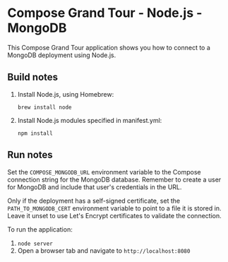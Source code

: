 # Compose Grand Tour - Node.js - MongoDB

This Compose Grand Tour application shows you how to connect to a MongoDB deployment using Node.js.

## Build notes

1. Install Node.js, using Homebrew:

    ```
    brew install node
    ```

2. Install Node.js modules specified in manifest.yml:

    ```
    npm install
    ```

## Run notes

Set the `COMPOSE_MONGODB_URL` environment variable to the Compose connection string for the MongoDB database. Remember to create a user for MongoDB and include that user's credentials in the URL.

Only if the deployment has a self-signed certificate, set the `PATH_TO_MONGODB_CERT` environment variable to point to a file it is stored in. Leave it unset to use Let's Encrypt certificates to validate the connection.

To run the application:

1. `node server`
2. Open a browser tab and navigate to `http://localhost:8080`



